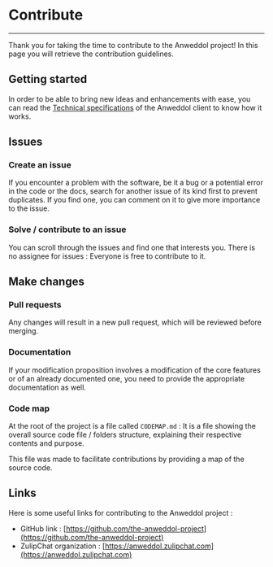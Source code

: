 # Contribute

----

Thank you for taking the time to contribute to the Anweddol project! In this page you will retrieve the contribution guidelines.

## Getting started

In order to be able to bring new ideas and enhancements with ease, you can read the [Technical specifications](technical_specifications/index.md) of the Anweddol client to know how it works.

## Issues

### Create an issue

If you encounter a problem with the software, be it a bug or a potential error in the code or the docs, search for another issue of its kind first to prevent duplicates. If you find one, you can comment on it to give more importance to the issue.

### Solve / contribute to an issue

You can scroll through the issues and find one that interests you. There is no assignee for issues : Everyone is free to contribute to it.

## Make changes

### Pull requests

Any changes will result in a new pull request, which will be reviewed before merging.

### Documentation

If your modification proposition involves a modification of the core features or of an already documented one, you need to provide the appropriate documentation as well.

### Code map

At the root of the project is a file called `CODEMAP.md` : It is a file showing the overall source code file / folders structure, explaining their respective contents and purpose.

This file was made to facilitate contributions by providing a map of the source code.

## Links

Here is some useful links for contributing to the Anweddol project : 

- GitHub link : [https://github.com/the-anweddol-project](https://github.com/the-anweddol-project)
- ZulipChat organization : [https://anweddol.zulipchat.com](https://anweddol.zulipchat.com)
